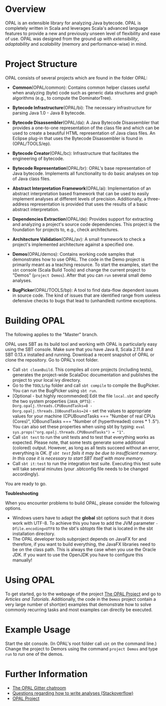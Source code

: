# Overview
OPAL is an extensible library for analyzing Java bytecode. OPAL is completely written in Scala and leverages Scala's
advanced language features to provide a new and previously unseen level of flexibility and ease of use.
OPAL was designed from the ground up with *extensibility*, *adaptability* and *scalability* (memory and performance-wise) in mind.

# Project Structure
OPAL consists of several projects which are found in the folder OPAL:

* **Common**(OPAL/common): Contains common helper classes useful when analyzing (byte) code such as generic data structures and graph algorithms (e.g., to compute the DominatorTree).

* **Bytecode Infrastructure**(OPAL/bi): The necessary infrastructure for parsing Java 1.0 - Java 8 bytecode.

* **Bytecode Disassembler**(OPAL/da): A Java Bytecode Disassembler that provides a one-to-one representation of the class file and which can be used to create a beautiful HTML representation of Java class files. An Eclipse plug-in that uses the Bytecode Disassembler is found in (OPAL/TOOLS/ep).

* **Bytecode Creator**(OPAL/bc): Infrastructure that facilitates the engineering of bytecode.

* **Bytecode Representation**(OPAL/br): OPAL's base representation of Java bytecode. Implements all functionality to do basic analyses on top of Java class files.

* **Abstract Interpretation Framework**(OPAL/ai): Implementation of an abstract interpretation based framework that can be used to easily implement analyses at different levels of precision. Additionally, a three-address representation is provided that uses the results of a basic abstract interpretation.

* **Dependencies Extraction**(OPAL/de): Provides support for extracting and analyzing a project's source code dependencies. This project is the foundation for projects to, e.g., check architectures.

* **Architecture Validation**(OPAL/av): A small framework to check a project's implemented architecture against a specified one.

* **Demos**(OPAL/demos): Contains working code samples that demonstrates how to use OPAL. The code in the Demo project is primarily meant as a teaching resource. To start the examples, start the `sbt` console (Scala Build Tools) and change the current project to "Demos" (`project Demos`). After that you can `run` several small demo analyses.

* **BugPicker**(OPAL/TOOLS/bp): A tool to find data-flow dependent issues in source code. The kind of issues that are identified range from useless defensive checks to bugs that lead to (unhandled) runtime exceptions.

# Building OPAL
The following applies to the "Master" branch.

OPAL uses SBT as its build tool and working with OPAL is particularly easy using the SBT console.
Make sure that you have Java 8, Scala 2.11.8 and SBT 0.13.x installed and running. Download a recent snapshot of OPAL or clone the repository.
Go to OPAL's root folder.

* Call `sbt cleanBuild`. This compiles all core projects (including tests), generates the project-wide ScalaDoc documentation and publishes the project to your local ivy directory.
* Go to the `TOOLS/bp` folder and call `sbt compile` to compile the BugPicker. You can run the BugPicker using `sbt run`.
* [Optional - but highly recommended] Edit the file `local.sbt` and specify the two system properties (`JAVA_OPTS`): `-Dorg.opalj.threads.CPUBoundTasks=8
-Dorg.opalj.threads.IOBoundTasks=24` - set the values to appropriate values for your machine (CPUBoundTasks === "Number of real CPUs (Cores)", IOBoundTasks === "Number of (hyperthreaded) cores * 1 .5"). You can also set these properties when using sbt by typing: `eval sys.props("org.opalj.threads.CPUBoundTasks") = "1"`.
* Call `sbt test` to run the unit tests and to test that everything works as expected. Please note, that some tests generate some additional (colored) output. However, as long as all tests succeed without an error, everything is OK. *If `sbt test` fails it may be due to insufficient memory. In this case it is necessary to start SBT itself with more memory.*
* Call `sbt it:test` to run the integration test suite. Executing this test suite will take several minutes (your .sbtconfig file needs to be changed accordingly).

You are ready to go.

**Toubleshooting**

When you encounter problems to build OPAL, please consider the following options.

 - Windows users have to adapt the __global__ sbt options such that it does work with UTF-8. To achieve this you have to add the JVM parameter `-Dfile.encoding=UTF8` to the sbt's _sbtopts_ file that is located in the sbt installation directory.
 - The OPAL developer tools subproject depends on JavaFX for and therefore, if you want to build everything, the JavaFX libraries need to be on the class path. This is always the case when you use the Oracle JDK. If you want to use the OpenJDK you have to configure this manually!

# Using OPAL
To get started, go to the webpage of the project [The OPAL Project](http://www.opal-project.de) and go to *Articles and Tutorials*. Additionally, the code in the `Demos` project contain a very large number of short(er) examples that demonstrate how to solve commonly recurring tasks and most examples can directly be executed.

# Example Usage
Start the sbt console. (In OPAL's root folder call `sbt` on the command line.)
Change the project to Demors using the command `project Demos` and type `run` to run one of the demos.

# Further Information
* [The OPAL Gitter chatroom](https://gitter.im/OPAL-Project)
* [Questions regarding how to write analyses (Stackoverflow)](http://stackoverflow.com/questions/tagged/opal-framework?sort=newest)
* [OPAL Project](http://www.opal-project.de)

